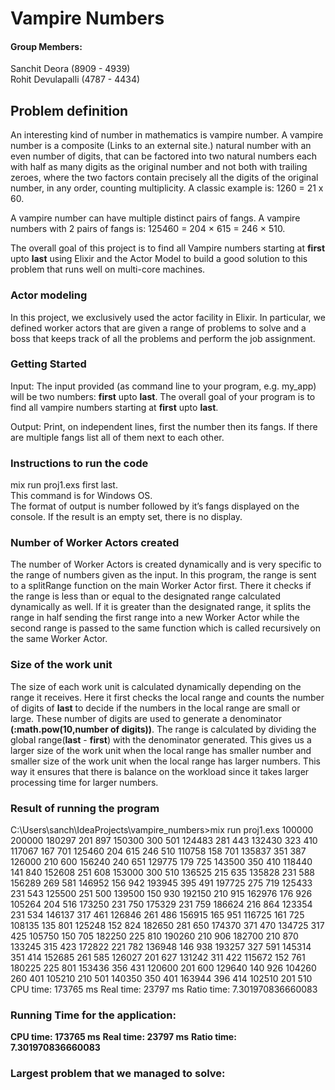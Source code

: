 # Vampire Numbers

#### Group Members:

Sanchit Deora (8909 - 4939)  
Rohit Devulapalli (4787 - 4434)

## Problem definition

An interesting kind of number in mathematics is vampire number. A vampire number is a composite (Links to an external site.) natural number with an even number of digits, that can be factored into two natural numbers each with half as many digits as the original number and not both with trailing zeroes, where the two factors contain precisely all the digits of the original number, in any order, counting multiplicity.
A classic example is: 1260 = 21 x 60.
  
A vampire number can have multiple distinct pairs of fangs. A vampire numbers with 2 pairs of fangs is: 125460 = 204 × 615 = 246 × 510.
  
The overall goal of this project is to find all Vampire numbers starting at **first** upto **last** using Elixir and the Actor Model to build a good solution to this problem that runs well on multi-core machines.

### Actor modeling

In this project, we exclusively used the actor facility in Elixir. In particular, we defined worker actors that are given a range of problems to solve and a boss that keeps track of all the problems and perform the job assignment.

### Getting Started

Input: The input provided (as command line to your program, e.g. my_app) will be two numbers: **first** upto **last**. The overall goal of your program is to find all vampire numbers starting at **first** upto **last**.

Output: Print, on independent lines, first the number then its fangs. If there are multiple fangs list all of them next to each other.

### Instructions to run the code

mix run proj1.exs first last.  
This command is for Windows OS.  
The format of output is number followed by it’s fangs displayed on the console. If the result is an empty set, there is no display.

### Number of Worker Actors created

The number of Worker Actors is created dynamically and is very specific to the range of numbers given as the input. In this program, the range is sent to a splitRange function on the main Worker Actor first. 
There it checks if the range is less than or equal to the designated range calculated dynamically as well. If it is greater than the designated range, it splits the range in half sending the first range into a new Worker Actor while the second range is passed to the same function which is called recursively on the same Worker Actor.

### Size of the work unit

The size of each work unit is calculated dynamically depending on the range it receives. Here it first checks the local range and counts the number of digits of **last** to decide if the numbers in the local range are small or large. These number of digits are used to generate a denominator **(:math.pow(10,number of digits))**. 
The range is calculated by dividing the global range(**last** - **first**) with the denominator generated. This gives us a larger size of the work unit when the local range has smaller number and smaller size of the work unit when the local range has larger numbers. 
This way it ensures that there is balance on the workload since it takes larger processing time for larger numbers.

### Result of running the program

C:\Users\sanch\IdeaProjects\vampire_numbers>mix run proj1.exs 100000 200000
180297 201 897
150300 300 501
124483 281 443
132430 323 410
117067 167 701
125460 204 615 246 510
110758 158 701
135837 351 387
126000 210 600
156240 240 651
129775 179 725
143500 350 410
118440 141 840
152608 251 608
153000 300 510
136525 215 635
135828 231 588
156289 269 581
146952 156 942
193945 395 491
197725 275 719
125433 231 543
125500 251 500
139500 150 930
192150 210 915
162976 176 926
105264 204 516
173250 231 750
175329 231 759
186624 216 864
123354 231 534
146137 317 461
126846 261 486
156915 165 951
116725 161 725
108135 135 801
125248 152 824
182650 281 650
174370 371 470
134725 317 425
105750 150 705
182250 225 810
190260 210 906
182700 210 870
133245 315 423
172822 221 782
136948 146 938
193257 327 591
145314 351 414
152685 261 585
126027 201 627
131242 311 422
115672 152 761
180225 225 801
153436 356 431
120600 201 600
129640 140 926
104260 260 401
105210 210 501
140350 350 401
163944 396 414
102510 201 510
CPU time: 173765 ms Real time: 23797 ms Ratio time: 7.301970836660083

### Running Time for the application:

**CPU time: 173765 ms**
**Real time: 23797 ms**
**Ratio time: 7.301970836660083**

### Largest problem that we managed to solve:

